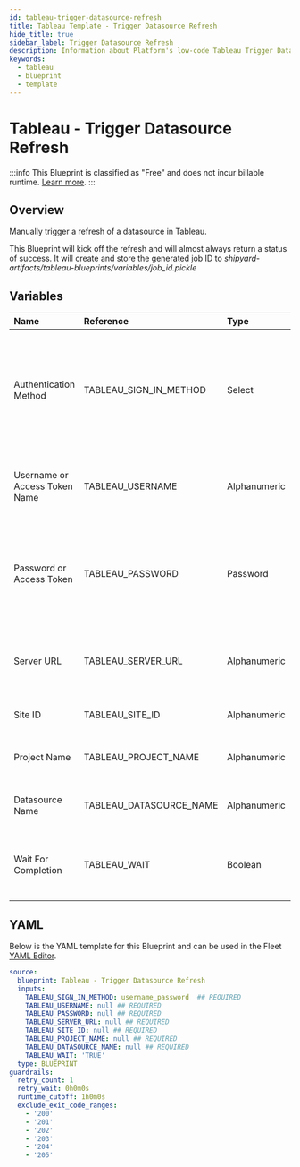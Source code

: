 ```yaml
---
id: tableau-trigger-datasource-refresh
title: Tableau Template - Trigger Datasource Refresh
hide_title: true
sidebar_label: Trigger Datasource Refresh
description: Information about Platform's low-code Tableau Trigger Datasource Refresh blueprint. Trigger a manual refresh of a specified datasource in Tableau.
keywords:
  - tableau
  - blueprint
  - template
---
```


# Tableau - Trigger Datasource Refresh


:::info
This Blueprint is classified as "Free" and does not incur billable runtime. [Learn more](../../reference/blueprints/blueprint-library/blueprint-library-overview.md#free-blueprints).
:::


## Overview

Manually trigger a refresh of a datasource in Tableau.

This Blueprint will kick off the refresh and will almost always return a status of success. It will create and store the generated job ID to _shipyard-artifacts/tableau-blueprints/variables/job_id.pickle_



## Variables

| Name | Reference | Type | Required | Default | Options | Description             |
|:-----|:----------|:-----|:---------|:--------|:--------|:------------------------|
| Authentication Method | TABLEAU_SIGN_IN_METHOD | Select | :white_check_mark: | `username_password` | Username & Password: `username_password`<br></br><br></br>Access Token: `access_token`<br></br><br></br> | Determine which authentication method to use when connecting to Tableau. |
| Username or Access Token Name | TABLEAU_USERNAME | Alphanumeric | :white_check_mark: | - | - | Your personal username or the name of the access token that you use to log in with Tableau. |
| Password or Access Token | TABLEAU_PASSWORD | Password | :white_check_mark: | - | - | The password associated with the provided username OR the access token associated with the provided access token name. |
| Server URL | TABLEAU_SERVER_URL | Alphanumeric | :white_check_mark: | - | - | The scheme, subdomain, domain, and top-level domain (TLD) of your Tableau URL. |
| Site ID | TABLEAU_SITE_ID | Alphanumeric | :white_check_mark: | - | - | Typically found in the URL as /site/YOURSITEID/ |
| Project Name | TABLEAU_PROJECT_NAME | Alphanumeric | :white_check_mark: | - | - | The project name that the Datasource belongs to. |
| Datasource Name | TABLEAU_DATASOURCE_NAME | Alphanumeric | :white_check_mark: | - | - | Name of the published datasource you want to refresh. |
| Wait For Completion | TABLEAU_WAIT | Boolean | :heavy_minus_sign: | `TRUE` | - | Enable if you wish for the vessel to wait for the resource to complete loading before exiting |




## YAML

Below is the YAML template for this Blueprint and can be used in the
Fleet [YAML Editor](../../reference/fleets/yaml-editor.md).

```yaml
source:
  blueprint: Tableau - Trigger Datasource Refresh
  inputs:
    TABLEAU_SIGN_IN_METHOD: username_password  ## REQUIRED
    TABLEAU_USERNAME: null ## REQUIRED
    TABLEAU_PASSWORD: null ## REQUIRED
    TABLEAU_SERVER_URL: null ## REQUIRED
    TABLEAU_SITE_ID: null ## REQUIRED
    TABLEAU_PROJECT_NAME: null ## REQUIRED
    TABLEAU_DATASOURCE_NAME: null ## REQUIRED
    TABLEAU_WAIT: 'TRUE'
  type: BLUEPRINT
guardrails:
  retry_count: 1
  retry_wait: 0h0m0s
  runtime_cutoff: 1h0m0s
  exclude_exit_code_ranges:
    - '200'
    - '201'
    - '202'
    - '203'
    - '204'
    - '205'
 ```


